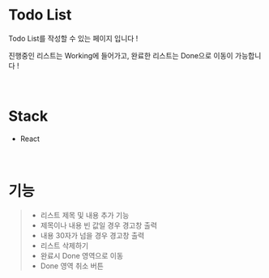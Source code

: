 # Todo List
Todo List를 작성할 수 있는 페이지 입니다 !


진행중인 리스트는 Working에 들어가고, 완료한 리스트는 Done으로 이동이 가능합니다 !

ㅤ
ㅤ



# Stack
- React

ㅤ
ㅤ
ㅤ

# 기능
> - 리스트 제목 및 내용 추가 기능
> - 제목이나 내용 빈 값일 경우 경고창 출력
> - 내용 30자가 넘을 경우 경고창 출력
> - 리스트 삭제하기
> - 완료시 Done 영역으로 이동
> - Done 영역 취소 버튼
